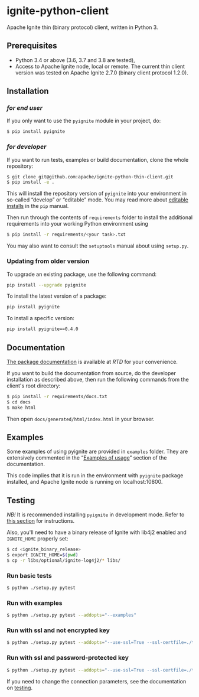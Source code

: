 # ignite-python-client
Apache Ignite thin (binary protocol) client, written in Python 3.

## Prerequisites

- Python 3.4 or above (3.6, 3.7 and 3.8 are tested),
- Access to Apache Ignite node, local or remote. The current thin client
  version was tested on Apache Ignite 2.7.0 (binary client protocol 1.2.0).

## Installation

### *for end user*
If you only want to use the `pyignite` module in your project, do:
```bash
$ pip install pyignite
```

### *for developer*
If you want to run tests, examples or build documentation, clone
the whole repository:
```bash
$ git clone git@github.com:apache/ignite-python-thin-client.git
$ pip install -e .
```

This will install the repository version of `pyignite` into your environment
in so-called “develop” or “editable” mode. You may read more about
[editable installs](https://pip.pypa.io/en/stable/reference/pip_install/#editable-installs)
in the `pip` manual.

Then run through the contents of `requirements` folder to install
the additional requirements into your working Python environment using
```bash
$ pip install -r requirements/<your task>.txt
```

You may also want to consult the `setuptools` manual about using `setup.py`.

### Updating from older version

To upgrade an existing package, use the following command:
```bash
pip install --upgrade pyignite
```

To install the latest version of a package:
```bash
pip install pyignite
```

To install a specific version:
```bash
pip install pyignite==0.4.0
```

## Documentation
[The package documentation](https://apache-ignite-binary-protocol-client.readthedocs.io)
is available at *RTD* for your convenience.

If you want to build the documentation from source, do the developer
installation as described above, then run the following commands from the
client's root directory:
```bash
$ pip install -r requirements/docs.txt
$ cd docs
$ make html
```

Then open `docs/generated/html/index.html` in your browser.

## Examples
Some examples of using pyignite are provided in `examples` folder. They are
extensively commented in the
“[Examples of usage](https://apache-ignite-binary-protocol-client.readthedocs.io/en/latest/examples.html)”
section of the documentation.

This code implies that it is run in the environment with `pyignite` package
installed, and Apache Ignite node is running on localhost:10800.

## Testing
*NB!* It is recommended installing `pyignite` in development mode.
Refer to [this section](#for-developer) for instructions.

Also, you'll need to have a binary release of Ignite with lib4j2 enabled and
`IGNITE_HOME` properly set: 
```bash
$ cd <ignite_binary_release>
$ export IGNITE_HOME=$(pwd)
$ cp -r libs/optional/ignite-log4j2/* libs/
```
### Run basic tests
```bash
$ python ./setup.py pytest
```
### Run with examples
```bash
$ python ./setup.py pytest --addopts="--examples" 
```
### Run with ssl and not encrypted key
```bash
$ python ./setup.py pytest --addopts="--use-ssl=True --ssl-certfile=./tests/ssl/client_full.pem" 
```
### Run with ssl and password-protected key
```bash
$ python ./setup.py pytest --addopts="--use-ssl=True --ssl-certfile=./tests/config/ssl/client_with_pass_full.pem --ssl-keyfile-password=654321"
```

If you need to change the connection parameters, see the documentation on
[testing](https://apache-ignite-binary-protocol-client.readthedocs.io/en/latest/readme.html#testing).
